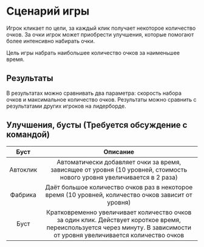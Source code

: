 # Сценарий игры
Игрок кликает по цели, за каждый клик получает некоторое количество очков.
За очки игрок может приобрести улучшения, которые помогают более интенсивно набирать очки.

Цель игры набрать наибольшее количество очков за наименьшее время.

## Результаты
В результатах можно сравнивать два параметра: скорость набора очков и максимальное количество очков.
Результаты можно сравнить с результатами других игроков на лидерборде.

## Улучшения, бусты (Требуется обсуждение с командой)
|         Буст         | Описание                                                                                                                                                                  |
| :------------------: | :-----------------------------------------------------------------------------------------------------------------------------------------------------------------------: |
|       Автоклик       | Автоматически добавляет очки за время, зависящее от уровня (10 уровней, стоимость нового уровня увеличивается в 2 раза)                                                   |
|       Фабрика        | Даёт большое количество очков раз в некоторое время (10 уровней, количество очков зависит от уровня)                                                                      |
|       Буст           | Кратковременно увеличивает количество очков за один клик. Действует короткое время, переиспользуется через минуту. В зависимости от уровня увеличивается количество очков |

